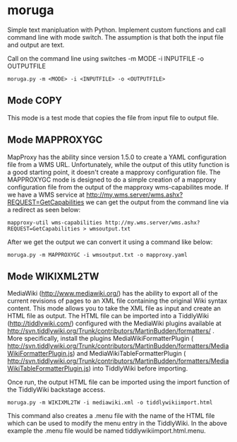moruga
======

Simple text manipluation with Python. Implement custom functions and call command line with mode switch. The assumption is that both the input file and output are text. 

Call on the command line using switches
  -m MODE
  -i INPUTFILE
  -o OUTPUTFILE

```
moruga.py -m <MODE> -i <INPUTFILE> -o <OUTPUTFILE>
```

Mode COPY
---------

This mode is a test mode that copies the file from input file to output file. 

Mode MAPPROXYGC
---------------
MapProxy has the ability since version 1.5.0 to create a YAML configuration file from a WMS URL. Unfortunately, while the output of this utlity function is a good starting point, it doesn't create a mapproxy configuration file. The MAPPROXYGC mode is designed to do a simple creation of a mapproxy configuration file from the output of the mapproxy wms-capabilites mode. If we have a WMS service at http://my.wms.server/wms.ashx?REQUEST=GetCapabilities we can get the output from the command line via a redirect as seen below: 

```
mapproxy-util wms-capabilities http://my.wms.server/wms.ashx?REQUEST=GetCapabilities > wmsoutput.txt
```

After we get the output we can convert it using a command like below:

```
moruga.py -m MAPPROXYGC -i wmsoutput.txt -o mapproxy.yaml
```

Mode WIKIXML2TW
---------------
MediaWiki (http://www.mediawiki.org/) has the ability to export all of the current revisions of pages to an XML file containing the original Wiki syntax content. This mode allows you to take the XML file as input and create an HTML file as output. The HTML file can be imported into a TiddlyWiki (http://tiddlywiki.com/) configured with the MediaWiki plugins available at http://svn.tiddlywiki.org/Trunk/contributors/MartinBudden/formatters/ . More specifically, install the plugins MediaWikiFormatterPlugin ( http://svn.tiddlywiki.org/Trunk/contributors/MartinBudden/formatters/MediaWikiFormatterPlugin.js) and MediaWikiTableFormatterPlugin ( http://svn.tiddlywiki.org/Trunk/contributors/MartinBudden/formatters/MediaWikiTableFormatterPlugin.js) into TiddlyWiki before importing.

Once run, the output HTML file can be imported using the import function of the TiddlyWiki backstage access.

```
moruga.py -m WIKIXML2TW -i mediawiki.xml -o tiddlywikiimport.html
```

This command also creates a .menu file with the name of the HTML file which can be used to modify the menu entry in the TiddlyWiki. In the above example the .menu file would be named tiddlywikiimport.html.menu.
